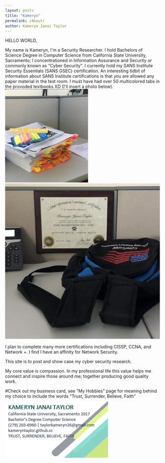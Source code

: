 ```yaml
---
layout: posts
title: "Kameryn"
permalink: /About/
author: Kameryn Janai Taylor
---
```

HELLO WORLD,

My name is Kameryn, I'm a Security Researcher. I hold Bachelors of Science Degree in Computer Science from California State University, Sacramento; I concentrationed in Information Assurance and Security or commonly known as "Cyber Security". I currently hold my SANS Institute Security Essentials (SANS GSEC) certification. An interesting tidbit of information about SANS Institute certifications is that you are allowed any paper material in the test room. I must have had over 50 multicolored tabs in the provoded textbooks XD (I'll insert a photo below).  
![gsecmaterials](/assets/gsec_study_materials.jpg) ![gseccertification](/assets/gsec_certification.jpg)

I plan to complete many more certifications including CISSP, CCNA, and Network +. I find I have an affinity for Network Security. 

This site is to post and show case my cyber security research.

My core value is compassion. In my professional life this value helps me connect and inspire those around me; together producing good quality work.

#Check out my business card, see "My Hobbies" page for meaning behind my choice to include the words "Trust, Surrender, Believe, Faith"  
![businesscards](/assets/bc7.PNG)
